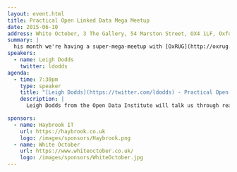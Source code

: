 ```yaml
---
layout: event.html
title: Practical Open Linked Data Mega Meetup
date: 2015-06-10
address: White October, 3 The Gallery, 54 Marston Street, OX4 1LF, Oxford
summary: |
  his month we're having a super-mega-meetup with [OxRUG](http://oxrug.org/) and the [Oxford Python Meetup Group](http://www.meetup.com/oxfordpython/) to look at open data and how we can leverage and contribute to global datasets. Open data is great in theory, but how can we go about actually using it, and what are the practical implications? Hopefully we'll find out!
speakers:
  - name: Leigh Dodds
    twitter: ldodds
agenda:
  - time: 7:30pm
    type: speaker
    title: "[Leigh Dodds](https://twitter.com/ldodds) - Practical Open and Linked Data"
    description: |
      Leigh Dodds from the Open Data Institute will talk us through real-world open and linked data.

sponsors:
  - name: Haybrook IT
    url: https://haybrook.co.uk
    logo: /images/sponsors/Haybrook.png
  - name: White October
    url: https://www.whiteoctober.co.uk/
    logo: /images/sponsors/WhiteOctober.jpg
---
```

